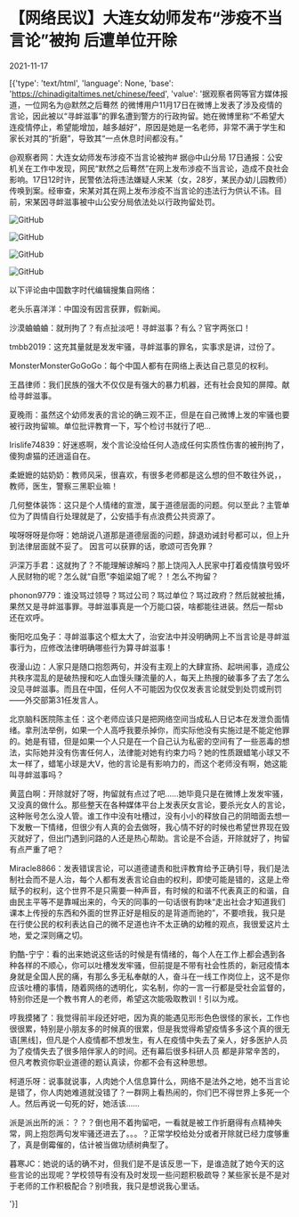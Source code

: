 # 【网络民议】大连女幼师发布“涉疫不当言论”被拘 后遭单位开除

2021-11-17

[{'type': 'text/html', 'language': None, 'base': 'https://chinadigitaltimes.net/chinese/feed', 'value': '据观察者网等官方媒体报道，一位网名为@默然之后蓦然 的微博用户11月17日在微博上发表了涉及疫情的言论，因此被以“寻衅滋事”的罪名遭到警方的行政拘留。她在微博里称“不希望大连疫情停止，希望能增加，越多越好”，原因是她是一名老师，非常不满于学生和家长对其的“折磨”，导致其“一点休息时间都没有。”



@观察者网：大连女幼师发布涉疫不当言论被拘# 据@中山分局 17日通报：公安机关在工作中发现，网民“默然之后蓦然”在网上发布涉疫不当言论，造成不良社会影响。17日12时许，民警依法将违法嫌疑人宋某（女，28岁，某民办幼儿园教师）传唤到案。经审查，宋某对其在网上发布涉疫不当言论的违法行为供认不讳。目前，宋某因寻衅滋事被中山公安分局依法处以行政拘留处罚。



![GitHub](https://chinadigitaltimes.net/chinese/files/2021/11/女幼师不当言论.png)

![GitHub](https://chinadigitaltimes.net/chinese/files/2021/11/女幼师.jpg)

![GitHub](https://chinadigitaltimes.net/chinese/files/2021/11/涉疫不当言论.jpg)

![GitHub](https://chinadigitaltimes.net/chinese/files/2021/11/被开除.jpg)

以下评论由中国数字时代编辑搜集自网络：



老头乐喜洋洋：中国没有因言获罪，假新闻。

沙漠蛐蛐蛐：就刑拘了？有点扯淡吧！寻衅滋事？有么？官字两张口！

tmbb2019：这充其量就是发发牢骚，寻衅滋事的罪名，实事求是讲，过份了。

MonsterMonsterGoGoGo：每个中国人都有在网络上表达自己意见的权利。

王昌律师：我们民族的强大不仅仅是有强大的暴力机器，还有社会良知的屏障。献给寻衅滋事。

夏晚雨：虽然这个幼师发表的言论的确三观不正，但是在自己微博上发的牢骚也要被行政拘留嘛。单位批评教育一下，写个检讨书就行了吧…

Irislife74839：好迷惑啊，发个言论没给任何人造成任何实质性伤害的被刑拘了，傻狗虐猫的还逍遥自在。

柔嬷嬷的姑奶奶：教师风采，很喜欢，有很多老师都是这么想的但不敢往外说，，教师，医生，警察三黑职业嘛！

几何整体装饰：这只是个人情绪的宣泄，属于道德层面的问题。何以至此？主管单位为了舆情自行处理就是了，公安插手有点浪费公共资源了。

唉呀呀呀是你呀：她胡说八道那是道德层面的问题，辞退劝诫封号都可以，但上升到法律层面就不妥了。 因言可以获罪的话，歌颂可否免罪？

沪深万手君：这就拘了？不能理解谅解吗？那上饶闯入人民家中打着疫情旗号毁坏人民财物的呢？怎么就“自愿”李姐梁姐了呢？！怎么不拘留？

phonon9779：谁没骂过领导？骂过公司？骂过单位？骂过政府？然后就被批捕，果然又是寻衅滋事罪。寻衅滋事真是一个万能口袋，啥都能往进装。然后一帮sb还在欢呼。

衡阳吃瓜兔子：寻衅滋事这个框太大了，治安法中并没明确网上不当言论是寻衅滋事行为，应修改法律明确哪些行为算寻衅滋事！

夜漫山边：人家只是随口抱怨两句，并没有主观上的大肆宣扬、起哄闹事，造成公共秩序混乱的是破热搜和吃人血馒头赚流量的人，每天上热搜的破事多了去了怎么没见寻衅滋事。而且在中国，任何人不可能因为仅仅发表言论就受到处罚或刑罚——外交部第31任发言人。

北京脑科医院陈主任：这个老师应该只是把网络空间当成私人日记本在发泄负面情绪。拿刑法举例，如果一个人高呼我要杀掉你，而实际他没有实施过是不能定他罪的。她是有错，但是如果一个人只是在一个自己认为私密的空间有了一些恶毒的想法，实际她并没有伤害任何人，法律能对她有约束力吗？她的性质跟蜡笔小球又不太一样了，蜡笔小球是大V，他的言论是有影响力的，而这个老师没有啊，她这能叫寻衅滋事吗？

黄蓝白啊：开除就好了呀，拘留就有点过了吧……她毕竟只是在微博上发发牢骚，又没真的做什么。那些整天在各种媒体平台上发表厌女言论，要杀光女人的言论，这种账号怎么没人管。谁工作中没有吐槽过，没有小小的释放自己的阴暗面去想一下发散一下情绪，但很少有人真的会去做呀，我心情不好的时候也希望世界现在毁灭就好了，但出门遇到问路的人还是热心帮助。言论是不合适，开除就好了，拘留有点严重了吧？

Miracle8866：发表错误言论，可以道德谴责和批评教育给予正确引导，我们是法制社会而不是人治，每个人都有发表言论自由的权利，即使可能是错的，这是上帝赋予的权利，这个世界不是只需要一种声音，有时候的和谐不代表真正的和谐，自由民主平等不是靠喊出来的，今天的同事的一句话很有韵味“走出社会才知道我们课本上传授的东西和外面的世界正好是相反的是背道而驰的”，不要喷我，我只是在行使公民的权利表达自己的微不足道也许不太正确的幼稚的观点，我很爱这片土地，爱之深则痛之切。

豹酷-宁宁：看的出来她说这些话的时候是有情绪的，每个人在工作上都会遇到各种各样的不顺心，你可以吐槽发发牢骚，但前提是不带有社会性质的，新冠疫情本身就是全国人民的痛，有那么多无私奉献的人，奋斗在一线工作岗位上，这不是你应该吐槽的事情，随着网络的透明化，实名制，你的一言一行都是受社会监督的，特别你还是一个教书育人的老师，希望这次能吸取教训！引以为戒。

哼我摸猪了：我觉得前半段还好吧，因为真的能遇见形形色色很怪的家长，工作也很很累，特别是小朋友多的时候真的很累，但是我觉得希望疫情多多这个真的很无语[黑线]，但凡是个人疫情都不想发生，有人在疫情中失去了亲人，好多医护人员为了疫情失去了很多陪伴家人的时间。还有幕后很多科研人员 都是非常辛苦的，但凡考教资你职业道德的题认真读，你都不会有这种思想。

柯道乐呀：说事就说事，人肉她个人信息算什么，网络不是法外之地，她不当言论是错了，你人肉她难道就没错了？一群网上看热闹的，你们巴不得世界上多死一个人。然后再说一句死的好，她活该……

派是派出所的派：？？？倒也用不着拘留吧，一看就是被工作折磨得有点精神失常，网上抱怨两句发牢骚还进去了。。。？正常学校给处分或者开除就已经力度够重了，真是倒霉催的，估计被当做功绩树典型了。

暮寒JC：她说的话的确不对，但我们是不是该反思一下，是谁造就了她今天的这些言论的出现呢？学校领导有没有及时发现一些问题积极疏导？某些家长是不是对于老师的工作积极配合？别喷我，我只是想说我心里话。

'}]